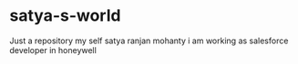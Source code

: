 # satya-s-world
Just a repository
my self satya ranjan mohanty i am working as salesforce developer in honeywell
